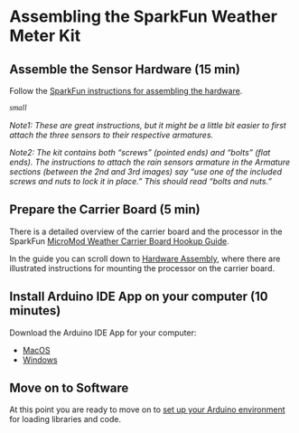 # Assembling the SparkFun Weather Meter Kit

## Assemble the Sensor Hardware (15 min)

Follow the [SparkFun instructions for assembling the hardware](https://learn.sparkfun.com/tutorials/weather-meter-hookup-guide#hardware-assembly).

<span style="font-family:Papyrus; font-size:1em;">*small*</span>

*Note1: These are great instructions, but it might be a little bit easier
to first attach the three sensors to their respective armatures.*

*Note2: The kit contains both “screws” (pointed ends) and “bolts” (flat ends).
The instructions to attach the rain sensors armature in the Armature
sections (between the 2nd and 3rd images) say “use one of the included
screws and nuts to lock it in place.”  This should read “bolts and nuts.”*

## Prepare the Carrier Board (5 min)

There is a detailed overview of the carrier board and the processor in
the SparkFun 
[MicroMod Weather Carrier Board Hookup Guide](https://learn.sparkfun.com/tutorials/micromod-weather-carrier-board-hookup-guide).

In the guide you can scroll down to 
[Hardware Assembly]( https://learn.sparkfun.com/tutorials/micromod-esp32-processor-board-hookup-guide/hardware-hookup),
where there are illustrated instructions for mounting the processor on the
carrier board.

## Install Arduino IDE App on your computer (10 minutes)

Download the Arduino IDE App for your computer:
* [MacOS]()
* [Windows]()

## Move on to Software

At this point you are ready to move on to 
[set up your Arduino environment](https://github.com/cecat/WeatherStation/tree/main/src)
for
loading libraries and code.



